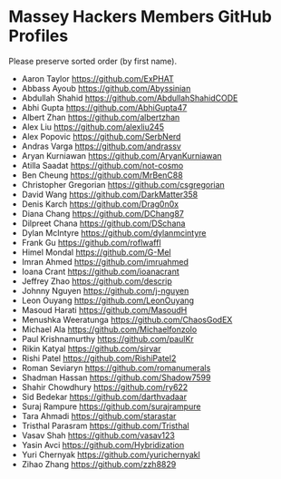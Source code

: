 # Massey Hackers Members GitHub Profiles
Please preserve sorted order (by first name).

- Aaron Taylor https://github.com/ExPHAT
- Abbass Ayoub https://github.com/Abyssinian
- Abdullah Shahid https://github.com/AbdullahShahidCODE
- Abhi Gupta https://github.com/AbhiGupta47
- Albert Zhan https://github.com/albertzhan
- Alex Liu https://github.com/alexliu245
- Alex Popovic https://github.com/SerbNerd
- Andras Varga https://github.com/andrassv
- Aryan Kurniawan https://github.com/AryanKurniawan
- Atilla Saadat https://github.com/not-cosmo
- Ben Cheung https://github.com/MrBenC88
- Christopher Gregorian https://github.com/csgregorian
- David Wang https://github.com/DarkMatter358
- Denis Karch https://github.com/Drag0n0x
- Diana Chang https://github.com/DChang87
- Dilpreet Chana https://github.com/DSchana
- Dylan McIntyre https://github.com/dylanmcintyre
- Frank Gu https://github.com/roflwaffl
- Himel Mondal https://github.com/G-Mel
- Imran Ahmed https://github.com/imruahmed
- Ioana Crant https://github.com/ioanacrant
- Jeffrey Zhao https://github.com/descrip
- Johnny Nguyen https://github.com/j-nguyen
- Leon Ouyang https://github.com/LeonOuyang
- Masoud Harati https://github.com/MasoudH
- Menushka Weeratunga https://github.com/ChaosGodEX
- Michael Ala https://github.com/Michaelfonzolo
- Paul Krishnamurthy https://github.com/paulKr
- Rikin Katyal https://github.com/sirvar
- Rishi Patel https://github.com/RishiPatel2
- Roman Seviaryn https://github.com/romanumerals
- Shadman Hassan https://github.com/Shadow7599
- Shahir Chowdhury https://github.com/ry622
- Sid Bedekar https://github.com/darthvadaar
- Suraj Rampure https://github.com/surajrampure
- Tara Ahmadi https://github.com/starastar
- Tristhal Parasram https://github.com/Tristhal
- Vasav Shah https://github.com/vasav123
- Yasin Avci https://github.com/Hybridization
- Yuri Chernyak https://github.com/yurichernyakl
- Zihao Zhang https://github.com/zzh8829

